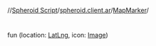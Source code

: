 //[Spheroid Script](../../index.md)/[spheroid.client.ar](../index.md)/[MapMarker](index.md)/[<init>](-init-.md)



# <init>  
 
fun [<init>](-init-.md)(location: [LatLng](../../spheroid/-lat-lng/index.md), icon: [Image](../../spheroid.client.ui/-image/index.md))  



